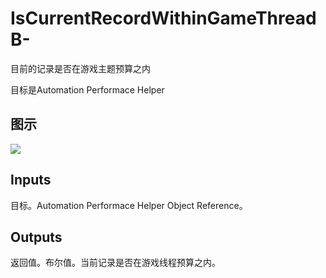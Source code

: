 # IsCurrentRecordWithinGameThreadB-

目前的记录是否在游戏主题预算之内

目标是Automation Performace Helper

## 图示

![]($-20221218-20195703.png)

## Inputs

目标。Automation Performace Helper Object Reference。  

## Outputs

返回值。布尔值。当前记录是否在游戏线程预算之内。
